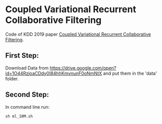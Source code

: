 # Coupled Variational Recurrent Collaborative Filtering
Code of KDD 2019 paper [Coupled Variational Recurrent Collaborative Filtering](to_be_added).


## First Step:
Download Data from https://drive.google.com/open?id=1O44RzjoaCDdy0I84hhKmvnunF0oNmNtX and put them in the 'data' folder.

## Second Step:
In command line run:
```
sh ml_10M.sh
```
